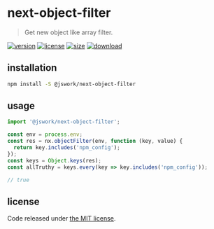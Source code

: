 # next-object-filter
> Get new object like array filter.

[![version][version-image]][version-url]
[![license][license-image]][license-url]
[![size][size-image]][size-url]
[![download][download-image]][download-url]

## installation
```bash
npm install -S @jswork/next-object-filter
```

## usage
```js
import '@jswork/next-object-filter';

const env = process.env;
const res = nx.objectFilter(env, function (key, value) {
  return key.includes('npm_config');
});
const keys = Object.keys(res);
const allTruthy = keys.every(key => key.includes('npm_config'));

// true
```

## license
Code released under [the MIT license](https://github.com/afeiship/next-object-filter/blob/master/LICENSE.txt).

[version-image]: https://img.shields.io/npm/v/@jswork/next-object-filter
[version-url]: https://npmjs.org/package/@jswork/next-object-filter

[license-image]: https://img.shields.io/npm/l/@jswork/next-object-filter
[license-url]: https://github.com/afeiship/next-object-filter/blob/master/LICENSE.txt

[size-image]: https://img.shields.io/bundlephobia/minzip/@jswork/next-object-filter
[size-url]: https://github.com/afeiship/next-object-filter/blob/master/dist/next-object-filter.min.js

[download-image]: https://img.shields.io/npm/dm/@jswork/next-object-filter
[download-url]: https://www.npmjs.com/package/@jswork/next-object-filter
